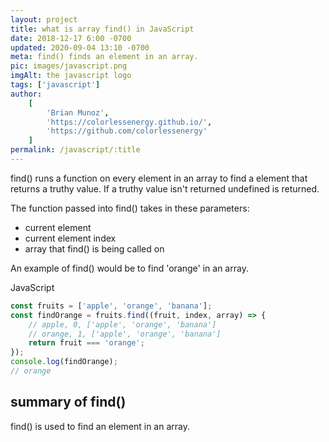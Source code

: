 ```yaml
---
layout: project
title: what is array find() in JavaScript
date: 2018-12-17 6:00 -0700
updated: 2020-09-04 13:10 -0700
meta: find() finds an element in an array.
pic: images/javascript.png
imgAlt: the javascript logo
tags: ['javascript']
author:
    [
        'Brian Munoz',
        'https://colorlessenergy.github.io/',
        'https://github.com/colorlessenergy'
    ]
permalink: /javascript/:title
---
```


<span class="highlight__code">find()</span> runs a function on every element in an array to find a element that returns a truthy value. If a truthy value isn't returned undefined is returned.

The function passed into <span class="highlight__code">find()</span> takes in these parameters:

-   current element
-   current element index
-   array that <span class="highlight__code">find()</span> is being called on

An example of <span class="highlight__code">find()</span> would be to find 'orange' in an array.

<p class="highlight__file-desc">JavaScript</p>

```javascript
const fruits = ['apple', 'orange', 'banana'];
const findOrange = fruits.find((fruit, index, array) => {
    // apple, 0, ['apple', 'orange', 'banana']
    // orange, 1, ['apple', 'orange', 'banana']
    return fruit === 'orange';
});
console.log(findOrange);
// orange
```

## summary of find()

<span class="highlight__code">find()</span> is used to find an element in an array.
